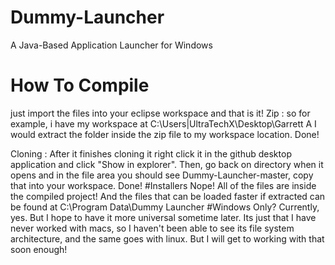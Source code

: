 # Dummy-Launcher
A Java-Based Application Launcher for Windows
# How To Compile
just import the files into your eclipse workspace and that is it!
Zip : so for example, i have my workspace at C:\Users|UltraTechX\Desktop\Garrett A
I would extract the folder inside the zip file to my workspace location. Done!

Cloning : After it finishes cloning it right click it in the github desktop application and click "Show in explorer".
Then, go back on directory when it opens and in the file area you should see Dummy-Launcher-master, copy that into your workspace. Done!
#Installers
Nope! All of the files are inside the compiled project! And the files that can be loaded faster if extracted can be found at C:\Program Data\Dummy Launcher
#Windows Only?
Currently, yes.  But I hope to have it more universal sometime later. Its just that I have never worked with macs, so I haven't been able to see its file system architecture, and the same goes with linux.  But I will get to working with that soon enough!
